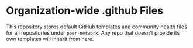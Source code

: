 # Organization-wide .github Files

This repository stores default GitHub templates and community health files 
for all repositories under `peer-network`. Any repo that doesn't provide its own 
templates will inherit from here.
